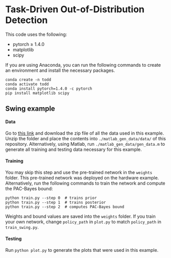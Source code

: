 # Task-Driven Out-of-Distribution Detection

This code uses the following:
- pytorch ≥ 1.4.0
- matplotlib
- scipy

If you are using Anaconda, you can run the following commands to create an environment and install the necessary packages.
```
conda create -n todd
conda activate todd
conda install pytorch=1.4.0 -c pytorch
pip install matplotlib scipy
```
## Swing example
#### Data
Go to [this link](https://drive.google.com/file/d/1zpqZbxp-7z3HOktoru5qvEx4ah7FBHBM/view?usp=sharing) and download the zip file of all the data used in this example. Unzip the folder and place the contents into `./matlab_gen_data/data/` of this repository. Alternatively, using Matlab, run `./matlab_gen_data/gen_data.m` to generate all training and testing data necessary for this example. 

#### Training
You may skip this step and use the pre-trained network in the `weights` folder. This pre-trained network was deployed on the hardware example. Alternatively,
run the following commands to train the network and compute the PAC-Bayes bound:
```
python train.py --step 0  # trains prior
python train.py --step 1  # trains posterior
python train.py --step 2  # computes PAC-Bayes bound
```
Weights and bound values are saved into the `weights` folder. If you train your own network, change `policy_path` in `plot.py` to match `policy_path` in `train_swing.py`.

#### Testing
Run `python plot.py` to generate the plots that were used in this example.
